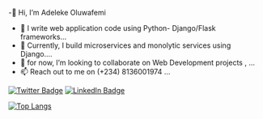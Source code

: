 -👋 Hi, I’m Adeleke Oluwafemi
- 👀 I write web application code using Python- Django/Flask frameworks...
- 🌱 Currently, I build microservices and monolytic services using Django....
- 💞️ for now, I’m looking to collaborate on Web Development projects , ...
- 📫 Reach out to me on (+234) 8136001974  ...

[![Twitter Badge](https://img.shields.io/badge/Twitter-Profile-informational?style=flat&logo=twitter&logoColor=white&color=1CA2F1)](https://twitter.com/great_blac)
[![LinkedIn Badge](https://img.shields.io/badge/LinkedIn-Profile-informational?style=flat&logo=linkedin&logoColor=white&color=0D76A8)](https://www.linkedin.com/in/adeleke-code)

[![Top Langs](https://github-readme-stats.vercel.app/api/top-langs/?username=Adrianthebeloved&&show_icons=true&theme=radical&layout=compact)](https://github.com/adeleke-code/github-readme-stats)
